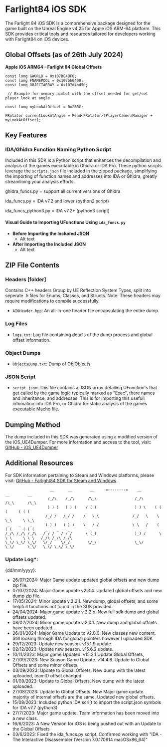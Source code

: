 # Farlight84 iOS SDK

The Farlight 84 iOS SDK is a comprehensive package designed for the game built on the Unreal Engine v4.25 for Apple iOS ARM-64 platform. 
This SDK provides critical tools and resources tailored for developers working with Farlight84 on iOS devices.

## Global Offsets (as of 26th July 2024)
**Apple iOS ARM64 - Farlight 84 Global Offsets**

```
const long GWORLD = 0x107DC4BF8;
const long FNAMEPOOL = 0x107bb6400;
const long OBJECTARRAY = 0x107d4bd50;
 
 // Example for memory aimbot with the offset needed for get/set player look at angle
 
const long myLookAtOffset = 0x2B0C;
 
FRotator currentLookAtAngle = Read<FRotator>(PlayerCameraManager + myLookAtOffset);
```

## Key Features

### IDA/Ghidra Function Naming Python Script
Included in this SDK is a Python script that enhances the decompilation and analysis of the games executable in Ghidra or IDA Pro. These python scripts leverage the `scripts.json` file included in the zipped package, simplifying the importing of function names and addresses into IDA or Ghidra, greatly streamlining your analysis efforts.

ghidra_funcs.py = support all current versions of Ghidra

ida_funcs.py = IDA v7.2 and lower (python2 script)

ida_funcs_python3.py = IDA v7.2+ (python3 script)

#### Visual Guide to Importing UFunctions Using `ida_funcs.py`
- **Before Importing the Included JSON**
  - Alt text
- **After Importing the Included JSON**
  - Alt text

## ZIP File Contents

### Headers [folder]
Contains C++ headers Group by UE Reflection System Types, split into seperate .h files for Enums, Classes, and Structs. Note: These headers may require modifications to compile successfully.

- `AIOHeader.hpp`: An all-in-one header file encapsulating the entire dump.

### Log Files
- `logs.txt`: Log file containing details of the dump process and global offset information.

### Object Dumps
- `ObjectsDump.txt`: Dump of ObjObjects.

### JSON Script
- `script.json`: This file contains a JSON array detailing UFunction's that get called by the game logic typically marked as "Exec", there names and inheritance, and addresses. This is for importing this usefull infomation into IDA Pro, or Ghidra for static analysis of the games executable Macho file.

## Dumping Method
The dump included in this SDK was generated using a modified version of the iOS_UE4Dumper. For more information and access to the tool, visit:
[GitHub - iOS_UE4Dumper](https://github.com/MJx0/iOS_UE4Dumper)

## Additional Resources
For SDK information pertaining to Steam and Windows platforms, please visit:
[GitHub - Farlight84 SDK for Steam and Windows](https://github.com/Fer3on07/Farlight84-SDK)


```
                    __      __        __     =--------=    __        __        __                     
                   /_/\    /_/\      /\_\                 /_/\      /\_\      /\_\                    
                   ) ) )   ) ) )    / ( (                 ) ) \    ( ( (     ( ( (                    
                  /_/ /   /_/ /    /   \_\               /_/   \    \ \_\     \ \_\                   
 _    _    _      ) ) )   ) ) )    \   / /               \ \   /    ( ( (     ( ( (     _    _    _   
/_/\ /_/\ /_/\   / / /   / / /      \ (_(                 )_) /      \ \ \     \ \ \   /_/\ /_/\ /_/\ 
\_\/ \_\/ \_\/   \/_/    \/_/        \/_/                 \_\/        \_\/      \_\/   \_\/ \_\/ \_\/ 
```                                                                                                   


### Update Log*: 
 {dd/mm/yyyy}:
- 26/07/2024: Major Game update updated global offsets and new dump zip file.
- 07/07/2024: Major Game update v2.3.4. Updated global offsets and new dump zip file.
- 17/05/2024: Minor update v.2.2.1. New dump, global offsets, and some helpfull functions not found in the SDK provided.
- 24/04/2024: Major game update v.2.2.o. New full sdk dump and global offsets updated.
- 08/02/2024: Minor game update v.2.0.1. New dump and global offsets have been updated.
- 26/01/2024: Major Game Update to v2.0.0. New classes new content. Still looking through IDA for global pointers however I uploaded SDK
- 29/12/2023: Update new season. v15.1.9 update.
- 02/12/2023: Update new season. v15.6.2 update.
- 10/11/2023: Major game Updated. v15.2.1 Update Global Offsets, 
- 27/09/2023: New Season Game Update. v14.4.8. Update to Global Offsets and some minor offsets
- 03/09/2023: Update to Global Offsets. New dump with the latest uploaded, teamID offset changed
- 01/09/2023: Update to Global Offsets. New dump with the latest uploaded.
- 27/08/2023: Update to Global Offsets. New Major game update. majority of internal offsets are the same. Updated new global offsets.
- 15/08/2023: Included python IDA scri[t to import the script.json symbols for IDA v7.7 (python3)
- 27/7/2023: Major game update. Team information has been moved into a new class.
- 16/6/2023: A New Version for iOS is being pushed out with an Update to the Global Offsets
- 03/6/2023: Fixed the ida_funcs.py script. Confirmed working with "IDA - The Interactive Disassembler (Version 7.0.170914 macOSx86_64)"
